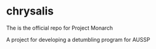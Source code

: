 # chrysalis
The is the official repo for Project Monarch

A project for developing a detumbling program for AUSSP
